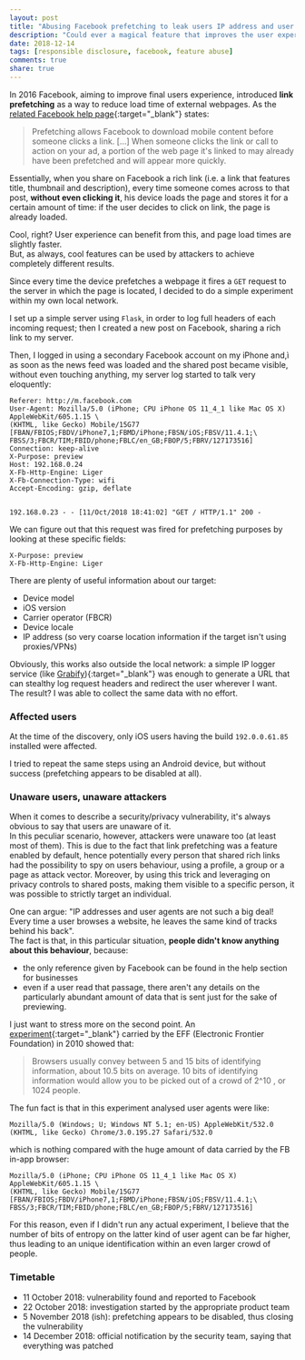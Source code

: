 ```yaml
---
layout: post
title: "Abusing Facebook prefetching to leak users IP address and user agent"
description: "Could ever a magical feature that improves the user experience by reducing load time be exploited to get some useful data on a targeted user? C'mon it's 2018, obviously yes!"
date: 2018-12-14
tags: [responsible disclosure, facebook, feature abuse]
comments: true
share: true
---
```


In 2016 Facebook, aiming to improve final users experience, introduced **link prefetching** as a way to reduce load time of external webpages. 
As the [related Facebook help page](https://www.facebook.com/business/help/1514372351922333){:target="_blank"} states:
> Prefetching allows Facebook to download mobile content before someone clicks a link. [...] When someone clicks the link or call to action on your ad, a portion of the web page it's linked to may already have been prefetched and will appear more quickly.

Essentially, when you share on Facebook a rich link (i.e. a link that features title, thumbnail and description), every time someone comes across to that post, **without even clicking it**, his device loads the page and stores it for a certain amount of time: if the user decides to click on link, the page is already loaded.

Cool, right? User experience can benefit from this, and page load times are slightly faster.  
But, as always, cool features can be used by attackers to achieve completely different results.

Since every time the device prefetches a webpage it fires a `GET` request to the server in which the page is located, I decided to do a simple experiment within my own local network.

I set up a simple server using `Flask`, in order to log full headers of each incoming request; then I created a new post on Facebook, sharing a rich link to my server.

Then, I logged in using a secondary Facebook account on my iPhone and,ì as soon as the news feed was loaded and the shared post became visible, without even touching anything, my server log started to talk very eloquently:

```
Referer: http://m.facebook.com
User-Agent: Mozilla/5.0 (iPhone; CPU iPhone OS 11_4_1 like Mac OS X) AppleWebKit/605.1.15 \
(KHTML, like Gecko) Mobile/15G77 [FBAN/FBIOS;FBDV/iPhone7,1;FBMD/iPhone;FBSN/iOS;FBSV/11.4.1;\
FBSS/3;FBCR/TIM;FBID/phone;FBLC/en_GB;FBOP/5;FBRV/127173516]
Connection: keep-alive
X-Purpose: preview
Host: 192.168.0.24
X-Fb-Http-Engine: Liger
X-Fb-Connection-Type: wifi
Accept-Encoding: gzip, deflate


192.168.0.23 - - [11/Oct/2018 18:41:02] "GET / HTTP/1.1" 200 -
```

We can figure out that this request was fired for prefetching purposes by looking at these specific fields:

```
X-Purpose: preview
X-Fb-Http-Engine: Liger
```

There are plenty of useful information about our target:
- Device model
- iOS version
- Carrier operator (FBCR)
- Device locale
- IP address (so very coarse location information if the target isn't using proxies/VPNs)

Obviously, this works also outside the local network: a simple IP logger service (like [Grabify](https://grabify.link/)){:target="_blank"} was enough to generate a URL that can stealthy log request headers and redirect the user wherever I want.  
The result? I was able to collect the same data with no effort.

### Affected users
At the time of the discovery, only iOS users having the build `192.0.0.61.85` installed were affected. 

I tried to repeat the same steps using an Android device, but without success (prefetching appears to be disabled at all).

### Unaware users, unaware attackers
When it comes to describe a security/privacy vulnerability, it's always obvious to say that users are unaware of it.  
In this peculiar scenario, however, attackers were unaware too (at least most of them). This is due to the fact that link prefetching was a feature enabled by default, hence potentially every person that shared rich links had the possibility to spy on users behaviour, using a profile, a group or a page as attack vector.
Moreover, by using this trick and leveraging on privacy controls to shared posts, making them visible to a specific person, it was possible to strictly target an individual.

One can argue: "IP addresses and user agents are not such a big deal! Every time a user browses a website, he leaves the same kind of tracks behind his back".  
The fact is that, in this particular situation, **people didn't know anything about this behaviour**, because:

- the only reference given by Facebook can be found in the help section for businesses
- even if a user read that passage, there aren't any details on the particularly abundant amount of data that is sent just for the sake of previewing.

I just want to stress more on the second point.
An [experiment](https://www.eff.org/it/deeplinks/2010/01/tracking-by-user-agent){:target="_blank"} carried by the EFF (Electronic Frontier Foundation) in 2010 showed that:
> Browsers usually convey between 5 and 15 bits of identifying information, about 10.5 bits on average. 
> 10 bits of identifying information would allow you to be picked out of a crowd of 2^10 , or 1024 people. 

The fun fact is that in this experiment analysed user agents were like:

```
Mozilla/5.0 (Windows; U; Windows NT 5.1; en-US) AppleWebKit/532.0 (KHTML, like Gecko) Chrome/3.0.195.27 Safari/532.0
```

which is nothing compared with the huge amount of data carried by the FB in-app browser:

```
Mozilla/5.0 (iPhone; CPU iPhone OS 11_4_1 like Mac OS X) AppleWebKit/605.1.15 \
(KHTML, like Gecko) Mobile/15G77 [FBAN/FBIOS;FBDV/iPhone7,1;FBMD/iPhone;FBSN/iOS;FBSV/11.4.1;\
FBSS/3;FBCR/TIM;FBID/phone;FBLC/en_GB;FBOP/5;FBRV/127173516]
```

For this reason, even if I didn't run any actual experiment, I believe that the number of bits of entropy on the latter kind of user agent can be far higher, thus leading to an unique identification within an even larger crowd of people.


### Timetable
- 11 October 2018: vulnerability found and reported to Facebook
- 22 October 2018: investigation started by the appropriate product team
- 5 November 2018 (ish): prefetching appears to be disabled, thus closing the vulnerability 
- 14 December 2018: official notification by the security team, saying that everything was patched
